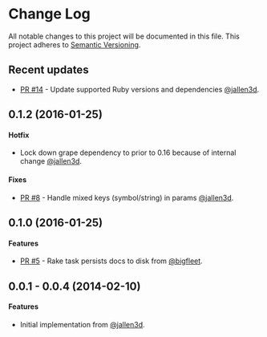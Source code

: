 # Change Log
All notable changes to this project will be documented in this file.
This project adheres to [Semantic Versioning](http://semver.org/).

## Recent updates

- [PR #14](https://github.com/technekes/grape-apiary/pull/14) - Update supported Ruby versions and dependencies [@jallen3d](https://github.com/johnallen3d).

## 0.1.2 (2016-01-25)

#### Hotfix

- Lock down grape dependency to prior to 0.16 because of internal change [@jallen3d](https://github.com/johnallen3d).

#### Fixes

- [PR #8](https://github.com/technekes/grape-apiary/pull/8) - Handle mixed keys (symbol/string) in params [@jallen3d](https://github.com/johnallen3d).

## 0.1.0 (2016-01-25)

#### Features

- [PR #5](https://github.com/technekes/grape-apiary/pull/5) - Rake task persists docs to disk from [@bigfleet](https://github.com/bigfleet).

## 0.0.1 - 0.0.4 (2014-02-10)
#### Features
- Initial implementation from [@jallen3d](https://github.com/johnallen3d).

